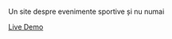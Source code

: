 Un site despre evenimente sportive și nu numai

<a href="https://spqrbr8.github.io/landingpage/">Live Demo</a>
